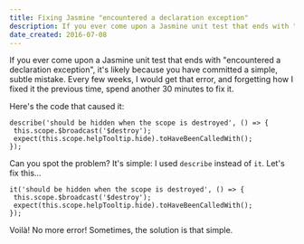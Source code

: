 ```yaml
---
title: Fixing Jasmine "encountered a declaration exception"
description: If you ever come upon a Jasmine unit test that ends with "encountered a declaration exception", it's likely because you have committed a simple, subtle mistake.
date_created: 2016-07-08
---
```


If you ever come upon a Jasmine unit test that ends with "encountered a declaration exception", it's likely because you have committed a simple, subtle mistake. Every few weeks, I would get that error, and forgetting how I fixed it the previous time, spend another 30 minutes to fix it.

Here's the code that caused it:

```
describe('should be hidden when the scope is destroyed', () => {
 this.scope.$broadcast('$destroy');
 expect(this.scope.helpTooltip.hide).toHaveBeenCalledWith();
});
```

Can you spot the problem? It's simple: I used `describe` instead of `it`. Let's fix this...

```
it('should be hidden when the scope is destroyed', () => {
 this.scope.$broadcast('$destroy');
 expect(this.scope.helpTooltip.hide).toHaveBeenCalledWith();
});
```

Voilà! No more error! Sometimes, the solution is that simple.

